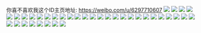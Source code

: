 你喜不喜欢我这个ID主页地址: https://weibo.com/u/6297710607 
![](https://wx4.sinaimg.cn/mw2000/006Scydxly1h6vxij8ratj30u0140wh2.jpg) 
![](https://wx4.sinaimg.cn/mw2000/006Scydxly1h6vxiji29bj30u0140ju1.jpg) 
![](https://wx4.sinaimg.cn/mw2000/006Scydxly1h6vxikag79j30u0140ahm.jpg) 
![](https://wx4.sinaimg.cn/mw2000/006Scydxly1h6vxiinqutj30u0140tgn.jpg) 
![](https://wx4.sinaimg.cn/mw2000/006Scydxly1h6vxikmlgvj30tz13ztcj.jpg) 
![](https://wx4.sinaimg.cn/mw2000/006Scydxly1h443nw07caj31vg2j0b2a.jpg) 
![](https://wx4.sinaimg.cn/mw2000/006Scydxly1h443nwz45aj320n2ov7wi.jpg) 
![](https://wx4.sinaimg.cn/mw2000/006Scydxly1h443nxzicoj32c0340b2a.jpg) 
![](https://wx4.sinaimg.cn/mw2000/006Scydxly1h443nzmk2xj32c0340x6s.jpg) 
![](https://wx4.sinaimg.cn/mw2000/006Scydxly1h3cmevzoxlj32c02c0x6p.jpg) 
![](https://wx4.sinaimg.cn/mw2000/006Scydxly1h2ywkcc3rej30u0140n3w.jpg) 
![](https://wx4.sinaimg.cn/mw2000/006Scydxly1h2e230b24kj30u0140jz3.jpg) 
![](https://wx4.sinaimg.cn/mw2000/006Scydxly1h1wr7qzwa8j30u00u0te0.jpg) 
![](https://wx4.sinaimg.cn/mw2000/006Scydxly1h1ub6vj2r8j32c02c0npd.jpg) 
![](https://wx4.sinaimg.cn/mw2000/006Scydxly1h0wl2jw0tmj32c0340nph.jpg) 
![](https://wx4.sinaimg.cn/mw2000/006Scydxly1gzyfkgb6wsj31tv1sd7wh.jpg) 
![](https://wx4.sinaimg.cn/mw2000/006Scydxly1gzwzhekj9mj32c02c04qq.jpg) 
![](https://wx4.sinaimg.cn/mw2000/006Scydxly1gztjj4j0v5j32c02c0u0x.jpg) 
![](https://wx4.sinaimg.cn/mw2000/006Scydxly1gu0bhqraolj61sg2dskjl02.jpg) 
![](https://wx4.sinaimg.cn/mw2000/006Scydxly1gu0bhsjwrjj61sg2dskjl02.jpg) 
![](https://wx4.sinaimg.cn/mw2000/006Scydxly1gu0bhupsycj61sg2dshdt02.jpg) 
![](https://wx4.sinaimg.cn/mw2000/006Scydxly1gu0bhx3zv9j62c02c0npe02.jpg) 
![](https://wx4.sinaimg.cn/mw2000/006Scydxly1gjw6wew2htj33402c0wsu.jpg) 
![](https://wx4.sinaimg.cn/mw2000/006Scydxly1gjw6wgjbvtj33402c078p.jpg) 
![](https://wx4.sinaimg.cn/mw2000/006Scydxly1gjw6whwwwqj32c02c0nd9.jpg) 
![](https://wx4.sinaimg.cn/mw2000/006Scydxly1gjw6wjjtm3j32c02c0kb4.jpg) 
![](https://wx4.sinaimg.cn/mw2000/006Scydxly1gjw6wl1lb6j32c02c07wh.jpg) 
![](https://wx4.sinaimg.cn/mw2000/006Scydxly1gjw6wmtlyjj32c02c0b29.jpg) 
![](https://wx4.sinaimg.cn/mw2000/006Scydxly1gjw6wnuya1j316o1kub29.jpg) 
![](https://wx4.sinaimg.cn/mw2000/006Scydxly1gjw6wp36qrj32c033yb2b.jpg) 
![](https://wx4.sinaimg.cn/mw2000/006Scydxly1gjw6wq8k84j32c02c0kfa.jpg) 
![](https://wx4.sinaimg.cn/mw2000/006Scydxly1ggqquoci8uj33402c04m0.jpg) 
![](https://wx4.sinaimg.cn/mw2000/006Scydxly1ggqqur3yabj33402c0qgb.jpg) 
![](https://wx4.sinaimg.cn/mw2000/006Scydxly1ge5c6ulkxnj31o01o07sf.jpg) 
![](https://wx4.sinaimg.cn/mw2000/006Scydxly1g5ckjcwrkaj30qh0qh0y9.jpg) 
![](https://wx4.sinaimg.cn/mw2000/006Scydxly1g5ckjd543cj30u00u0wkh.jpg) 
![](https://wx4.sinaimg.cn/mw2000/006Scydxly1g5ckkbdt2lj30u00u0462.jpg) 
